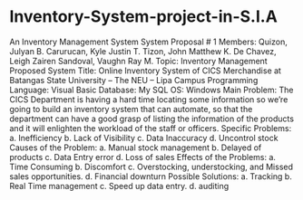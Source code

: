 # Inventory-System-project-in-S.I.A

An Inventory Management System
System Proposal # 1
Members: Quizon, Julyan B.
Carurucan, Kyle Justin T.
Tizon, John Matthew K.
De Chavez, Leigh Zairen
Sandoval, Vaughn Ray M.
Topic: Inventory Management
Proposed System Title: Online Inventory System of CICS Merchandise at Batangas State University – The NEU – Lipa Campus
Programming Language: Visual Basic
Database: My SQL
OS: Windows
Main Problem: The CICS Department is having a hard time locating some information so we’re going to build an inventory system that can automate, so that the department can have a good grasp of listing the information of the products and it will enlighten the workload of the staff or officers.
Specific Problems:
a. Inefficiency
b. Lack of Visibility
c. Data Inaccuracy
d. Uncontrol stock
Causes of the Problem:
a. Manual stock management
b. Delayed of products
c. Data Entry error
d. Loss of sales
Effects of the Problems:
a. Time Consuming
b. Discomfort
c. Overstocking, understocking, and Missed sales opportunities.
d. Financial downturn
Possible Solutions:
a. Tracking
b. Real Time management
c. Speed up data entry.
d. auditing
